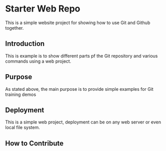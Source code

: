 # Starter Web Repo

This is a simple website project for showing how to use Git and Github together.
## Introduction

This is example is to show different parts pf the Git repository and various commands using a web project.

## Purpose

As stated above, the main purpose is to provide simple examples for Git training demos

## Deployment

This is a simple web project, deployment can be on any web server or even local file system.

## How to Contribute